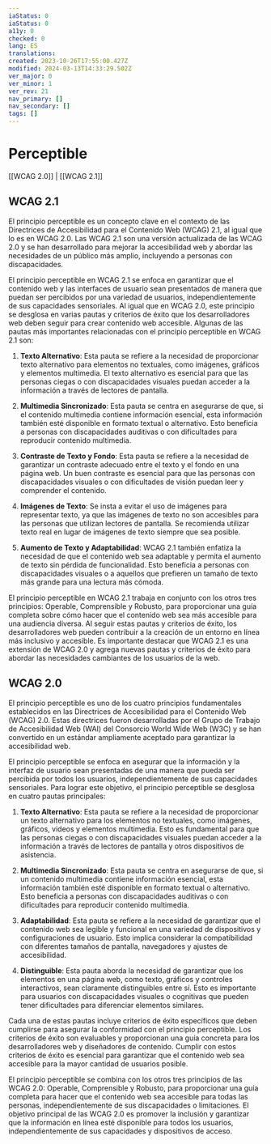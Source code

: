 ```yaml
---
iaStatus: 0
iaStatus: 0
a11y: 0
checked: 0
lang: ES
translations: 
created: 2023-10-26T17:55:00.427Z
modified: 2024-03-13T14:33:29.502Z
ver_major: 0
ver_minor: 1
ver_rev: 21
nav_primary: []
nav_secondary: []
tags: []
---
```

# Perceptible

[[WCAG 2.0]] | [[WCAG 2.1]]

## WCAG 2.1

El principio perceptible es un concepto clave en el contexto de las Directrices de Accesibilidad para el Contenido Web (WCAG) 2.1, al igual que lo es en WCAG 2.0. Las WCAG 2.1 son una versión actualizada de las WCAG 2.0 y se han desarrollado para mejorar la accesibilidad web y abordar las necesidades de un público más amplio, incluyendo a personas con discapacidades.

El principio perceptible en WCAG 2.1 se enfoca en garantizar que el contenido web y las interfaces de usuario sean presentados de manera que puedan ser percibidos por una variedad de usuarios, independientemente de sus capacidades sensoriales. Al igual que en WCAG 2.0, este principio se desglosa en varias pautas y criterios de éxito que los desarrolladores web deben seguir para crear contenido web accesible. Algunas de las pautas más importantes relacionadas con el principio perceptible en WCAG 2.1 son:

1. **Texto Alternativo**: Esta pauta se refiere a la necesidad de proporcionar texto alternativo para elementos no textuales, como imágenes, gráficos y elementos multimedia. El texto alternativo es esencial para que las personas ciegas o con discapacidades visuales puedan acceder a la información a través de lectores de pantalla.
    
2. **Multimedia Sincronizado**: Esta pauta se centra en asegurarse de que, si el contenido multimedia contiene información esencial, esta información también esté disponible en formato textual o alternativo. Esto beneficia a personas con discapacidades auditivas o con dificultades para reproducir contenido multimedia.
    
3. **Contraste de Texto y Fondo**: Esta pauta se refiere a la necesidad de garantizar un contraste adecuado entre el texto y el fondo en una página web. Un buen contraste es esencial para que las personas con discapacidades visuales o con dificultades de visión puedan leer y comprender el contenido.
    
4. **Imágenes de Texto**: Se insta a evitar el uso de imágenes para representar texto, ya que las imágenes de texto no son accesibles para las personas que utilizan lectores de pantalla. Se recomienda utilizar texto real en lugar de imágenes de texto siempre que sea posible.
    
5. **Aumento de Texto y Adaptabilidad**: WCAG 2.1 también enfatiza la necesidad de que el contenido web sea adaptable y permita el aumento de texto sin pérdida de funcionalidad. Esto beneficia a personas con discapacidades visuales o a aquellos que prefieren un tamaño de texto más grande para una lectura más cómoda.
    

El principio perceptible en WCAG 2.1 trabaja en conjunto con los otros tres principios: Operable, Comprensible y Robusto, para proporcionar una guía completa sobre cómo hacer que el contenido web sea más accesible para una audiencia diversa. Al seguir estas pautas y criterios de éxito, los desarrolladores web pueden contribuir a la creación de un entorno en línea más inclusivo y accesible. Es importante destacar que WCAG 2.1 es una extensión de WCAG 2.0 y agrega nuevas pautas y criterios de éxito para abordar las necesidades cambiantes de los usuarios de la web.

## WCAG 2.0

El principio perceptible es uno de los cuatro principios fundamentales establecidos en las Directrices de Accesibilidad para el Contenido Web (WCAG) 2.0. Estas directrices fueron desarrolladas por el Grupo de Trabajo de Accesibilidad Web (WAI) del Consorcio World Wide Web (W3C) y se han convertido en un estándar ampliamente aceptado para garantizar la accesibilidad web.

El principio perceptible se enfoca en asegurar que la información y la interfaz de usuario sean presentadas de una manera que pueda ser percibida por todos los usuarios, independientemente de sus capacidades sensoriales. Para lograr este objetivo, el principio perceptible se desglosa en cuatro pautas principales:

1. **Texto Alternativo**: Esta pauta se refiere a la necesidad de proporcionar un texto alternativo para los elementos no textuales, como imágenes, gráficos, videos y elementos multimedia. Esto es fundamental para que las personas ciegas o con discapacidades visuales puedan acceder a la información a través de lectores de pantalla y otros dispositivos de asistencia.
    
2. **Multimedia Sincronizado**: Esta pauta se centra en asegurarse de que, si un contenido multimedia contiene información esencial, esta información también esté disponible en formato textual o alternativo. Esto beneficia a personas con discapacidades auditivas o con dificultades para reproducir contenido multimedia.
    
3. **Adaptabilidad**: Esta pauta se refiere a la necesidad de garantizar que el contenido web sea legible y funcional en una variedad de dispositivos y configuraciones de usuario. Esto implica considerar la compatibilidad con diferentes tamaños de pantalla, navegadores y ajustes de accesibilidad.
    
4. **Distinguible**: Esta pauta aborda la necesidad de garantizar que los elementos en una página web, como texto, gráficos y controles interactivos, sean claramente distinguibles entre sí. Esto es importante para usuarios con discapacidades visuales o cognitivas que pueden tener dificultades para diferenciar elementos similares.
    

Cada una de estas pautas incluye criterios de éxito específicos que deben cumplirse para asegurar la conformidad con el principio perceptible. Los criterios de éxito son evaluables y proporcionan una guía concreta para los desarrolladores web y diseñadores de contenido. Cumplir con estos criterios de éxito es esencial para garantizar que el contenido web sea accesible para la mayor cantidad de usuarios posible.

El principio perceptible se combina con los otros tres principios de las WCAG 2.0: Operable, Comprensible y Robusto, para proporcionar una guía completa para hacer que el contenido web sea accesible para todas las personas, independientemente de sus discapacidades o limitaciones. El objetivo principal de las WCAG 2.0 es promover la inclusión y garantizar que la información en línea esté disponible para todos los usuarios, independientemente de sus capacidades y dispositivos de acceso.





